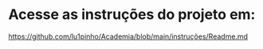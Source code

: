 # Acesse as instruções do projeto em:

https://github.com/lu1pinho/Academia/blob/main/instruções/Readme.md
